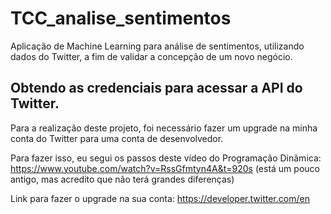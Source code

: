 # TCC_analise_sentimentos
Aplicação de Machine Learning para análise de sentimentos, utilizando dados do Twitter, a fim de validar a concepção de um novo negócio.

## Obtendo as credenciais para acessar a API do Twitter.
Para a realização deste projeto, foi necessário fazer um upgrade na minha conta do Twitter para uma conta de desenvolvedor.

Para fazer isso, eu segui os passos deste vídeo do Programação Dinâmica:
https://www.youtube.com/watch?v=RssGfmtyn4A&t=920s (está um pouco antigo, mas acredito que não terá grandes diferenças)

Link para fazer o upgrade na sua conta:
https://developer.twitter.com/en
